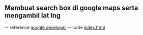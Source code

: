 ## Membuat search box di google maps serta mengambil lat lng

-- reference [google developer](https://developers-dot-devsite-v2-prod.appspot.com/maps/documentation/javascript/examples/places-searchbox)
-- code [index.html](https://github.com/tepy/getLongLatGoogleMaps/blob/master/index.html)
